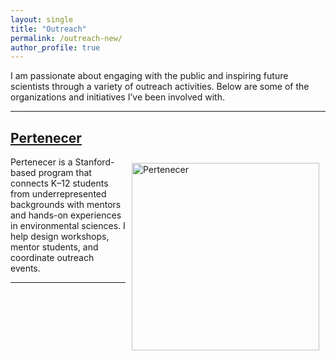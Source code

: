 ```yaml
---
layout: single
title: "Outreach"
permalink: /outreach-new/
author_profile: true
---
```


I am passionate about engaging with the public and inspiring future scientists through a variety of outreach activities. Below are some of the organizations and initiatives I’ve been involved with.

---

## [Pertenecer](https://perteneceryoubelon.wixsite.com/website)

<img src="/images/pertencer.png" alt="Pertenecer" width="300" style="float: right; margin: 10px;">

Pertenecer is a Stanford-based program that connects K–12 students from underrepresented backgrounds with mentors and hands-on experiences in environmental sciences. I help design workshops, mentor students, and coordinate outreach events.

---

